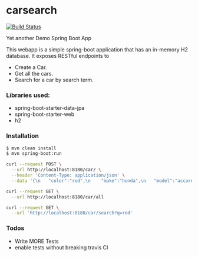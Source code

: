 # carsearch

[![Build Status](https://travis-ci.org/vimalkumarpatel/carsearch.svg?branch=master)](https://travis-ci.org/vimalkumarpatel/carsearch)

Yet another Demo Spring Boot App

This webapp is a simple spring-boot application that has an in-memory H2 database.
It exposes RESTful endpoints to 
-	Create a Car.
-	Get all the cars.
-	Search for a car by search term.

### Libraries used:
-	spring-boot-starter-data-jpa
-	spring-boot-starter-web
-	h2

### Installation
```sh
$ mvn clean install
$ mvn spring-boot:run
````

```sh
curl --request POST \
  --url http://localhost:8180/car/ \
  --header 'Content-Type: application/json' \
  --data '{\n	"color":"red",\n	"make":"honda",\n	"model":"accord"\n}'
```

```sh
curl --request GET \
  --url http://localhost:8180/car/all
```

```sh
curl --request GET \
  --url 'http://localhost:8180/car/search?q=red'
```


### Todos

 - Write MORE Tests
 -	enable tests without breaking travis CI